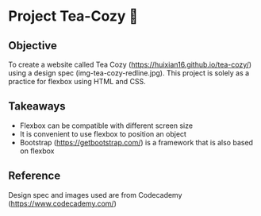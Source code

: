 # Project Tea-Cozy :tea:
## Objective
To create a website called Tea Cozy (https://huixian16.github.io/tea-cozy/) using a design spec (img-tea-cozy-redline.jpg). This project is solely as a practice for flexbox using HTML and CSS.

## Takeaways
- Flexbox can be compatible with different screen size
- It is convenient to use flexbox to position an object
- Bootstrap (https://getbootstrap.com/) is a framework that is also based on flexbox

## Reference
Design spec and images used are from Codecademy (https://www.codecademy.com/)
